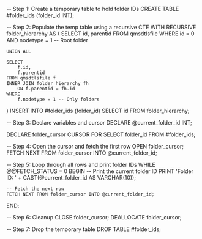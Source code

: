 -- Step 1: Create a temporary table to hold folder IDs
CREATE TABLE #folder_ids (folder_id INT);

-- Step 2: Populate the temp table using a recursive CTE
WITH RECURSIVE folder_hierarchy AS (
    SELECT 
        id, 
        parentid
    FROM qmsdtlsfile 
    WHERE 
        id = 0 
        AND nodetype = 1 -- Root folder
    
    UNION ALL
    
    SELECT 
        f.id, 
        f.parentid
    FROM qmsdtlsfile f
    INNER JOIN folder_hierarchy fh 
        ON f.parentid = fh.id 
    WHERE 
        f.nodetype = 1 -- Only folders
)
INSERT INTO #folder_ids (folder_id)
SELECT id FROM folder_hierarchy;

-- Step 3: Declare variables and cursor
DECLARE @current_folder_id INT;

DECLARE folder_cursor CURSOR FOR 
SELECT folder_id FROM #folder_ids;

-- Step 4: Open the cursor and fetch the first row
OPEN folder_cursor;
FETCH NEXT FROM folder_cursor INTO @current_folder_id;

-- Step 5: Loop through all rows and print folder IDs
WHILE @@FETCH_STATUS = 0
BEGIN
    -- Print the current folder ID
    PRINT 'Folder ID: ' + CAST(@current_folder_id AS VARCHAR(10));

    -- Fetch the next row
    FETCH NEXT FROM folder_cursor INTO @current_folder_id;
END;

-- Step 6: Cleanup
CLOSE folder_cursor;
DEALLOCATE folder_cursor;

-- Step 7: Drop the temporary table
DROP TABLE #folder_ids;